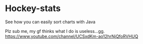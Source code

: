 # Hockey-stats
See how you can easily sort charts with Java

Plz sub me, my gf thinks what I do is useless...gg.
https://www.youtube.com/channel/UCSxdKm-ao12hrNjQfoRVHUQ

